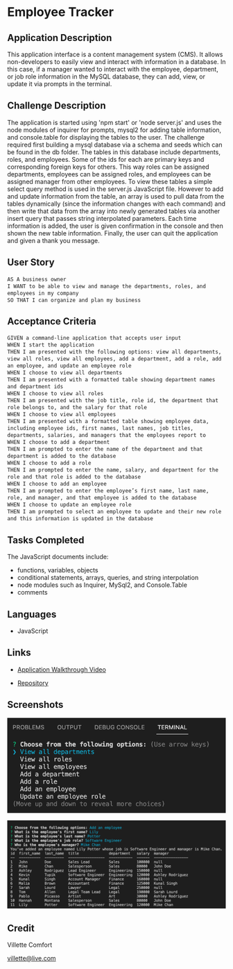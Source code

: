 # Employee Tracker

## Application Description
This application interface is a content management system (CMS). It allows non-developers to easily view and interact with information in a database. In this case, if a manager wanted to interact with the employee, department, or job role information in the MySQL database, they can add, view, or update it via prompts in the terminal.  

## Challenge Description
The application is started using 'npm start' or 'node server.js' and uses the node modules of inquirer for prompts, mysql2 for adding table information, and console.table for displaying the tables to the user. The challenge required first building a mysql database via a schema and seeds which can be found in the db folder. The tables in this database include departments, roles, and employees. Some of the ids for each are primary keys and corresponding foreign keys for others. This way roles can be assigned departments, employees can be assigned roles, and employees can be assigned manager from other employees. To view these tables a simple select query method is used in the server.js JavaScript file. However to add and update information from the table, an array is used to pull data from the tables dynamically (since the information changes with each command) and then write that data from the array into newly generated tables via another insert query that passes string interpolated parameters. Each time information is added, the user is given confirmation in the console and then shown the new table information. Finally, the user can quit the application and given a thank you message. 

## User Story

```
AS A business owner
I WANT to be able to view and manage the departments, roles, and employees in my company
SO THAT I can organize and plan my business
```

## Acceptance Criteria

```
GIVEN a command-line application that accepts user input
WHEN I start the application
THEN I am presented with the following options: view all departments, view all roles, view all employees, add a department, add a role, add an employee, and update an employee role
WHEN I choose to view all departments
THEN I am presented with a formatted table showing department names and department ids
WHEN I choose to view all roles
THEN I am presented with the job title, role id, the department that role belongs to, and the salary for that role
WHEN I choose to view all employees
THEN I am presented with a formatted table showing employee data, including employee ids, first names, last names, job titles, departments, salaries, and managers that the employees report to
WHEN I choose to add a department
THEN I am prompted to enter the name of the department and that department is added to the database
WHEN I choose to add a role
THEN I am prompted to enter the name, salary, and department for the role and that role is added to the database
WHEN I choose to add an employee
THEN I am prompted to enter the employee’s first name, last name, role, and manager, and that employee is added to the database
WHEN I choose to update an employee role
THEN I am prompted to select an employee to update and their new role and this information is updated in the database
```

## Tasks Completed
The JavaScript documents include:
* functions, variables, objects
* conditional statements, arrays, queries, and string interpolation
* node modules such as Inquirer, MySql2, and Console.Table
* comments


## Languages
- JavaScript


## Links
* [Application Walkthrough Video](https://drive.google.com/file/d/1KTWOEwyQQSdrUgAcKb-xXisQM5x822gi/view)

* [Repository](https://github.com/villettec/M12C-Employee_Tracker)

## Screenshots
![image](./assets/images/readme-screenshot.png)

![image](./assets/images/readme-screenshot-2.png)

## Credit
Villette Comfort

villette@live.com
